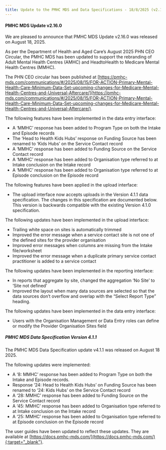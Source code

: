 ```yaml
---
title: Update to the PMHC MDS and Data Specifications - 18/8/2025 (v2.16.0)
---
```


#### PMHC MDS Update v2.16.0 ####

We are pleased to announce that PMHC MDS Update v2.16.0 was released on 
August 18, 2025.

As per the Department of Health and Aged Care’s August 2025 PHN CEO 
Circular, the PMHC MDS has been updated to support the rebranding of 
Adult Mental Health Centres (AMHC) and HeadtoHealth to Medicare Mental 
Health Centres (MMHC).

The PHN CEO circular has been published at 
[https://pmhc-mds.com/communications/#/2025/08/15/FOR-ACTION-Primary-Mental-Health-Care-Minimum-Data-Set-upcoming-changes-for-Medicare-Mental-Health-Centres-and-Universal-Aftercare/](https://pmhc-mds.com/communications/#/2025/08/15/FOR-ACTION-Primary-Mental-Health-Care-Minimum-Data-Set-upcoming-changes-for-Medicare-Mental-Health-Centres-and-Universal-Aftercare/).

The following features have been implemented in the data entry interface:
* A ‘MMHC’ response has been added to Program Type on both the Intake 
  and Episode records
* The ‘Head to Health Kids Hubs’ response on Funding Source has been 
  renamed to ‘Kids Hubs’ on the Service Contact record
* A ‘MMHC’ response has been added to Funding Source on the Service 
  Contact record
* A ‘MMHC’ response has been added to Organisation type referred to at 
  Intake conclusion on the Intake record
* A ‘MMHC’ response has been added to Organisation type referred to at 
  Episode conclusion on the Episode record

The following features have been applied in the upload interface:
* The upload interface now accepts uploads in the Version 4.1.1 data 
  specification. The changes in this specification are documented below. 
  This version is backwards compatible with the existing Version 4.1.0 
  specification.

The following updates have been implemented in the upload interface:
* Trailing white space on sites is automatically trimmed
* Improved the error message when a service contact site is not one of 
  the defined sites for the provider organisation
* Improved error messages when columns are missing from the Intake 
  file/worksheet
* Improved the error message when a duplicate primary service contact 
  practitioner is added to a service contact

The following updates have been implemented in the reporting interface:
* In reports that aggregate by site, changed the aggregation ‘No Site’ 
  to ‘Site not defined’
* Improved the layout when many data sources are selected so that the 
  data sources don’t overflow and overlap with the “Select Report Type” 
  heading.

The following updates have been implemented in the data entry interface:
* Users with the Organisation Management or Data Entry roles can define 
  or modify the Provider Organisation Sites field

##### PMHC MDS Data Specification Version 4.1.1 #####

The PMHC MDS Data Specification update v4.1.1 was released on August 18 2025.

The following updates were implemented:
* A ‘8: MMHC’ response has been added to Program Type on both the Intake 
  and Episode records.
* Response ‘24: Head to Health Kids Hubs’ on Funding Source has been renamed 
  to ‘24: Kids Hubs’ on the Service Contact record
* A ‘28: MMHC’ response has been added to Funding Source on the Service 
  Contact record
* A ‘45: MMHC’ response has been added to Organisation type referred to at 
  Intake conclusion on the Intake record
* A ‘25: MMHC’ response has been added to Organisation type referred to at 
  Episode conclusion on the Episode record

The user guides have been updated to reflect these updates. They are available
at [https://docs.pmhc-mds.com/](https://docs.pmhc-mds.com/){:target="_blank"}.